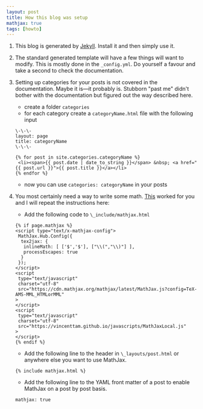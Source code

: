 ```yaml
---
layout: post
title: How this blog was setup
mathjax: true
tags: [howto]
---
```


1. This blog is generated by [Jekyll](https://jekyllrb.com/). Install it and then simply use it.
2. The standard generated template will have a few things will want to modify. This is mostly done in the `_config.yml`. Do yourself a favour and take a second to check the documentation.  
3. Setting up categories for your posts is not covered in the documentation. Maybe it is—it probably is. Stubborn "past me" didn't bother with the documentation but figured out the way described here.
    * create a folder `categories`
    * for each category create a  `categoryName.html` file with the following input
    ```
    \-\-\-
    layout: page
    title: categoryName
    \-\-\-

    {% for post in site.categories.categoryName %}
     <li><span>{{ post.date | date_to_string }}</span> &nbsp; <a href="{{ post.url }}">{{ post.title }}</a></li>
    {% endfor %}
    ```
    * now you can use `categories: categoryName` in your posts
4. You most certainly need a way to write some math. [This](http://sgeos.github.io/github/jekyll/2016/08/21/adding_mathjax_to_a_jekyll_github_pages_blog.html) worked for you and I will repeat the instructions here:
    * Add the following code to `\_include/mathjax.html`
    ```
    {% if page.mathjax %}
    <script type="text/x-mathjax-config">
     MathJax.Hub.Config({
      tex2jax: {
       inlineMath: [ ['$','$'], ["\\(","\\)"] ],
       processEscapes: true
      }
     });
    </script>
    <script
     type="text/javascript"
     charset="utf-8"
     src="https://cdn.mathjax.org/mathjax/latest/MathJax.js?config=TeX-AMS-MML_HTMLorMML"
    >
    </script>
    <script
     type="text/javascript"
     charset="utf-8"
     src="https://vincenttam.github.io/javascripts/MathJaxLocal.js"
    >
    </script>
    {% endif %}
    ```
    * Add the following line to the header in `\_layouts/post.html` or anywhere else you want to use MathJax.
    ```
    {% include mathjax.html %}
    ```

    * Add the following line to the YAML front matter of a post to enable MathJax on a post by post basis.
    ```
    mathjax: true
    ```



